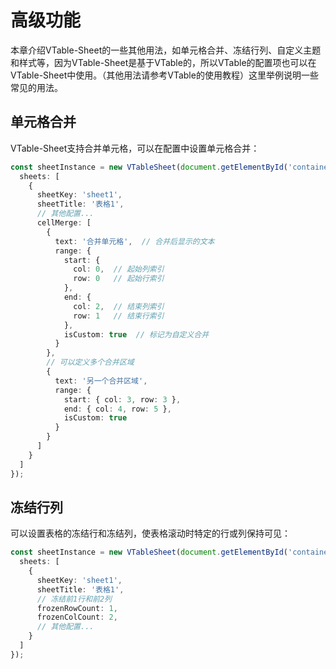 # 高级功能

本章介绍VTable-Sheet的一些其他用法，如单元格合并、冻结行列、自定义主题和样式等，因为VTable-Sheet是基于VTable的，所以VTable的配置项也可以在VTable-Sheet中使用。（其他用法请参考VTable的使用教程）这里举例说明一些常见的用法。

## 单元格合并

VTable-Sheet支持合并单元格，可以在配置中设置单元格合并：

```typescript
const sheetInstance = new VTableSheet(document.getElementById('container'), {
  sheets: [
    {
      sheetKey: 'sheet1',
      sheetTitle: '表格1',
      // 其他配置...
      cellMerge: [
        {
          text: '合并单元格',  // 合并后显示的文本
          range: {
            start: {
              col: 0,  // 起始列索引
              row: 0   // 起始行索引
            },
            end: {
              col: 2,  // 结束列索引
              row: 1   // 结束行索引
            },
            isCustom: true  // 标记为自定义合并
          }
        },
        // 可以定义多个合并区域
        {
          text: '另一个合并区域',
          range: {
            start: { col: 3, row: 3 },
            end: { col: 4, row: 5 },
            isCustom: true
          }
        }
      ]
    }
  ]
});
```

## 冻结行列

可以设置表格的冻结行和冻结列，使表格滚动时特定的行或列保持可见：

```typescript
const sheetInstance = new VTableSheet(document.getElementById('container'), {
  sheets: [
    {
      sheetKey: 'sheet1',
      sheetTitle: '表格1',
      // 冻结前1行和前2列
      frozenRowCount: 1,
      frozenColCount: 2,
      // 其他配置...
    }
  ]
});
```